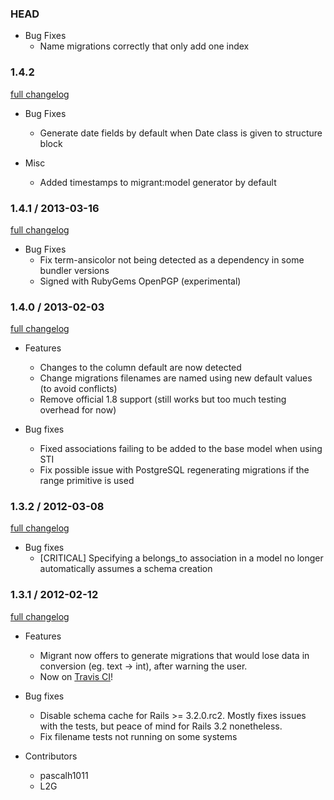 ### HEAD

* Bug Fixes
  * Name migrations correctly that only add one index

### 1.4.2

[full changelog](http://github.com/pascalh1011/migrant/compare/v1.4.0...v1.4.1)

* Bug Fixes
  * Generate date fields by default when Date class is given to structure block

* Misc
  * Added timestamps to migrant:model generator by default

### 1.4.1 / 2013-03-16

[full changelog](http://github.com/pascalh1011/migrant/compare/v1.4.0...v1.4.1)

* Bug Fixes
  * Fix term-ansicolor not being detected as a dependency in some bundler versions
  * Signed with RubyGems OpenPGP (experimental)

### 1.4.0 / 2013-02-03

[full changelog](http://github.com/pascalh1011/migrant/compare/v1.3.2...v1.4.0)

* Features
  * Changes to the column default are now detected
  * Change migrations filenames are named using new default values (to avoid conflicts)
  * Remove official 1.8 support (still works but too much testing overhead for now)

* Bug fixes
  * Fixed associations failing to be added to the base model when using STI
  * Fix possible issue with PostgreSQL regenerating migrations if the range primitive is used

### 1.3.2 / 2012-03-08

[full changelog](http://github.com/pascalh1011/migrant/compare/v1.3.1...v1.3.2)

* Bug fixes
  * [CRITICAL] Specifying a belongs_to association in a model no longer automatically assumes a schema creation

### 1.3.1 / 2012-02-12

[full changelog](http://github.com/pascalh1011/migrant/compare/v1.3.0...v1.3.1)

* Features
  * Migrant now offers to generate migrations that would lose data in conversion (eg. text -> int), after warning the user.
  * Now on [Travis CI](http://travis-ci.org/#!/pascalh1011/migrant)! 

* Bug fixes
  * Disable schema cache for Rails >= 3.2.0.rc2. Mostly fixes issues with the tests, but peace of mind for Rails 3.2 nonetheless.
  * Fix filename tests not running on some systems

* Contributors
  * pascalh1011
  * L2G
